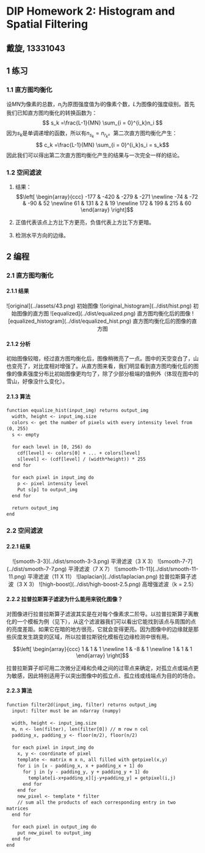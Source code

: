 # DIP Homework 2: Histogram and Spatial Filtering
## 戴旋, 13331043

## 1 练习

### 1.1 直方图均衡化

设$MN$为像素的总数，$n_{i}$为原图强度值为$i$的像素个数，$L$为图像的强度级别。首先我们已知直方图均衡化的转换函数为：
$$ s_k =\frac{L-1}{MN} \sum_{i = 0}^{i_k}n_i $$
因为$s_k$是单调递增的函数，所以有$n_{s_k} = n_{r_k}$。第二次直方图均衡化产生：
$$ c_k =\frac{L-1}{MN} \sum_{i = 0}^{i_k}s_i = s_k$$
因此我们可以得出第二次直方图均衡化产生的结果与一次完全一样的结论。

### 1.2 空间滤波

1. 结果：$$\left[ \begin{array}{ccc}
  -177 & -420 & -279 & -271 \newline
  -74 & -72 & -90 & 52 \newline
  61 & 131 & 2 & 19 \newline
  172 & 199 & 215 & 60 \end{array} \right]$$

2. 正值代表该点上方比下方更亮，负值代表上方比下方更暗。

3. 检测水平方向的边缘。

## 2 编程

### 2.1 直方图均衡化

#### 2.1.1 结果

<center>
  ![original](../assets/43.png)
  初始图像
  ![original_histogram](../dist/hist.png)
  初始图像的直方图
  ![equalized](../dist/equalized.png)
  直方图均衡化后的图像
  ![equalized_histogram](../dist/equalized_hist.png)
  直方图均衡化后的图像的直方图
</center>

#### 2.1.2 分析

初始图像较暗，经过直方图均衡化后，图像稍微亮了一点。图中的天空变白了，山也变亮了，对比度相对增强了。从直方图来看，我们明显看到直方图均衡化后的图像的像素强度分布比初始图像更均匀了，除了少部分极端的值例外（体现在图中的雪山，好像没什么变化）。

#### 2.1.3 算法

```algorithm
function equalize_hist(input_img) returns output_img
  width, height <- input_img.size
  colors <- get the number of pixels with every intensity level from (0, 255)
  s <- empty

  for each level in [0, 256) do
    cdf[level] <- colors[0] + ... + colors[level]
    s[level] <- (cdf[level] / (width*height)) * 255
  end for

  for each pixel in input_img do
    p <- pixel intensity level
    Put s[p] to output_img
  end for

  return output_img
end
```

### 2.2 空间滤波

#### 2.2.1 结果

<center>
![smooth-3-3](../dist/smooth-3-3.png)
平滑滤波（3 X 3）
![smooth-7-7](../dist/smooth-7-7.png)
平滑滤波（7 X 7）
![smooth-11-11](../dist/smooth-11-11.png)
平滑滤波（11 X 11）
![laplacian](../dist/laplacian.png)
拉普拉斯算子滤波（3 X 3）
![high-boost](../dist/high-boost-2.5.png)
高增强滤波（k = 2.5）
</center>

#### 2.2.2 拉普拉斯算子滤波为什么能用来锐化图像？

对图像进行拉普拉斯算子滤波其实是在对每个像素求二阶导。以拉普拉斯算子离散化的一个模板为例（见下），从这个滤波器我们可以看出它能找到该点与周围的点的亮度差距。如果它在暗的地方很亮，它就会变得更亮。因为图像中的边缘就是那些灰度发生跳变的区域，所以拉普拉斯锐化模板在边缘检测中很有用。

$$\left[ \begin{array}{ccc}
  1 & 1 & 1 \newline
  1 & -8 & 1 \newline
  1 & 1 & 1 \end{array} \right]$$

拉普拉斯算子却可用二次微分正峰和负峰之间的过零点来确定，对孤立点或端点更为敏感，因此特别适用于以突出图像中的孤立点、孤立线或线端点为目的的场合。

#### 2.2.3 算法

```algorithm
function filter2d(input_img, filter) returns output_img
  input: filter must be an ndarray (numpy)

  width, height <- input_img.size
  m, n <- len(filter), len(filter[0]) // m row n col
  padding_x, padding_y <- floor(m/2), floor(n/2)

  for each pixel in input_img do
    x, y <- coordinate of pixel
    template <- matrix m x n, all filled with getpixel(x,y)
    for i in [x - padding_x, x + padding_x + 1] do
      for j in [y - padding_y, y + padding_y + 1] do
        template[i-x+padding_x][j-y+padding_y] = getpixel(i,j)
      end for
    end for
    new_pixel <- template * filter
    // sum all the products of each corresponding entry in two matrices
  end for

  for each pixel in output_img do
    put new_pixel to output_img
  end for
end
```